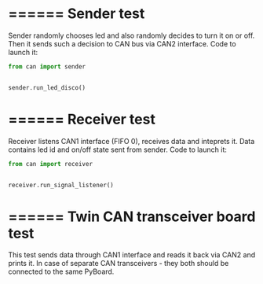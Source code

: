 ======
Sender test
======

Sender randomly chooses led and also randomly decides to turn it on or off. Then it sends such a decision to CAN bus via CAN2 interface. Code to launch it:

```python
from can import sender


sender.run_led_disco()
```

======
Receiver test
======

Receiver listens CAN1 interface (FIFO 0), receives data and inteprets it. Data contains led id and on/off state sent from sender. Code to launch it:

```python
from can import receiver


receiver.run_signal_listener()
```

======
Twin CAN transceiver board test
======

This test sends data through CAN1 interface and reads it back via CAN2 and prints it. In case of separate CAN transceivers - they both should be connected to the same PyBoard.
